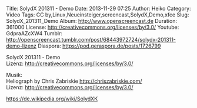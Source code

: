 Title: SolydX 201311 - Demo
Date: 2013-11-29 07:25
Author: Heiko
Category: Video
Tags: CC by,Linux,Neueinsteiger,screencast,SolydX,Demo,xfce
Slug: SolydX_201311_Demo
Album: http://www.openscreencast.de
Duration: 361000
License: http://creativecommons.org/licenses/by/3.0/
Youtube: GdpraAZcXW4
Tumblr: http://openscreencast.tumblr.com/post/68443972724/solydx-201311-demo-lizenz
Diaspora: https://pod.geraspora.de/posts/1726799

SolydX 201311 - Demo  
Lizenz: <http://creativecommons.org/licenses/by/3.0/>  
  
Musik:  
Heliograph by Chris Zabriskie <http://chriszabriskie.com/>  
Lizenz: <http://creativecommons.org/licenses/by/3.0/>  
  
<https://de.wikipedia.org/wiki/SolydXK>

